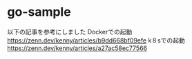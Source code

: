 # go-sample
以下の記事を参考にしました
Dockerでの起動
https://zenn.dev/kenny/articles/b9dd668bf09efe
k８sでの起動
https://zenn.dev/kenny/articles/a27ac58ec77566
